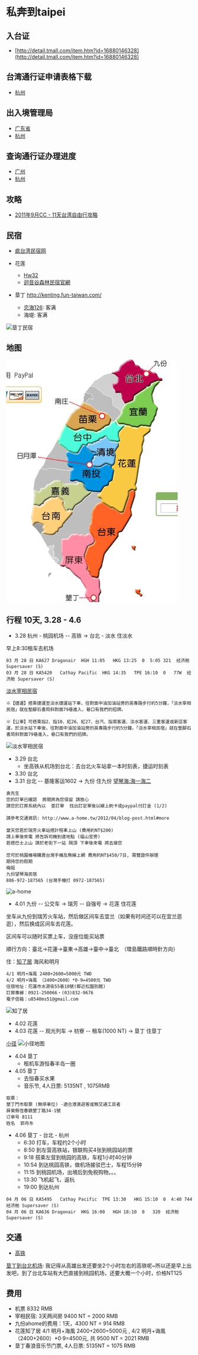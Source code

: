 # 私奔到taipei

## 入台证

* [http://detail.tmall.com/item.htm?id=16880146328](http://detail.tmall.com/item.htm?id=16880146328)

## 台湾通行证申请表格下载

* [杭州](http://www.hzcrj.gov.cn/)

## 出入境管理局

* [广东省](http://www.gdcrj.com/)
* [杭州](http://www.hzcrj.gov.cn/)

## 查询通行证办理进度

* [广州](http://www.gdcrj.com/wsfwdt/zjsd/)
* [杭州](http://www.zjsgat.gov.cn:8080/was/portals/webSend/crj.jsp)

## 攻略

* [2011年9月CC - 11天台湾自由行攻略](http://www.douban.com/group/topic/22910437/)

## 民宿

* [疯台湾民宿网](http://www.fun-taiwan.com/)

* 花莲
  - [Hw32](http://hualien.fun-taiwan.com/OuterWeb/Container.aspx?hid=002-I041)
  - [迴音谷森林民宿官網](http://hualien.fun-taiwan.com/OuterWeb/Container.aspx?hid=002-418)
* 垦丁 http://kenting.fun-taiwan.com/
  - [恋海126](http://www.lovesea126.idv.tw/): 客满
  - 海堤: 客满

![垦丁民宿](http://nfs.nodeblog.org/c/a/ca05d64139815073c646c22030b34ac9.png)

## 地图

![1](taipei-map.jpg)

## 行程 10天, 3.28 - 4.6

* 3.28 杭州 - 桃园机场 -- 高铁 -> 台北 - 淡水 住淡水 

早上8:30租车去机场

```
03 月 28 日 KA627 Dragonair  HGH 11:05   HKG 13:25  0  5:05 321  经济舱 Supersaver (S)
03 月 28 日 KA5420   Cathay Pacific  HKG 14:35   TPE 16:10  0   77W  经济舱 Supersaver (S)
```

[淡水宰相民宿](http://zs.okgo.tw/traffic.html)

```
※【捷運】搭乘捷運至淡水捷運站下車，往對面中油加油站旁的英專路步行約5分鐘，「淡水宰相民宿」就在墊腳石書局斜對面79巷進入，巷口有我們的招牌。

※【公車】可搭乘指2、指10、紅26、紅27、台汽、指南客運、淡水客運、三重客運或新店客運，於淡水站下車後，往對面中油加油站旁的英專路步行約5分鐘，「淡水宰相民宿」就在墊腳石書局斜對面79巷進入，巷口有我們的招牌。
```

![淡水宰相民宿](http://nfs.nodeblog.org/f/d/fdafd91c9ed51022512cc6fa6c9b9573.jpg)

* 3.29 台北
  * 坐高铁从机场到台北：去台北火车站拿一本时刻表，捷运时刻表
* 3.30 台北
* 3.31 台北 -- 基隆客运1602 -> 九份 住九份 [望琴海:海一海二](http://www.a-home.tw/2009/06/blog-post_24.html)

```
袁先生
您的訂單已確認  房間將為您保留 請放心
請您於訂房系統內以  查訂單  找出訂定單後以線上刷卡或paypal付訂金 (1/2)
 
請參考交通資訊: http://www.a-home.tw/2012/04/blog-post.html#more

當天您若於瑞芳火車站搭計程車上山 (費用約NT$200) 
請上車後來電 將告訴司機到達地點 (福山宮旁)
若搭巴士上山 請於老街下一站 隔頂 下車後來電 將去接您

您可於桃園機場購賣台灣手機及無線上網 費用約NT$450/7日, 需雙證件辦理
期待您的假期
梅姐
九份望琴海民宿
886-972-187565 (台灣手機打 0972-187565)
```

![a-home](http://nfs.nodeblog.org/f/0/f0020492c4e11fc75b9603622a904727.jpg)
  
* 4.01 九份 -- 公交车 -> 瑞芳 -- 自强号 -> 花莲 住花莲 

坐车从九份到瑞芳火车站，然后做区间车去宜兰（如果有时间还可以在宜兰逛逛），然后换成区间车去花莲。

区间车可以随时买票上车，没座位能买站票

順行方向：臺北→花蓮→臺東→高雄→臺中→臺北　（環島鐵路順時針方向）

住：[知了居](http://www.cicada-home.com.tw/room01.html) 海风和明月

```
4/1 明月+海風 2400+2600=5000元 TWD
4/2 明月+诲風 （2400+2600）*0·9=4500元 TWD
住宿地址：花蓮市水源街55巷18號(鄰近松園別館) 
訂房專線：0921-250066‧(03)832-9676
電子信箱：u8540ms51@gmail.com
```
![知了居](http://nfs.nodeblog.org/8/7/877abf63f6c29e5a5d4dc8ed2d4dc0c6.jpg)
  
* 4.02 花莲
* 4.03 花莲 -- 观光列车 -> 枋寮 -- 租车(1000 NT) -> 垦丁 住垦丁

[小径](http://www.kenting.net.tw/)
![小径地图](http://nfs.nodeblog.org/3/0/307c4d02c44dad01ad5a45bb9d586cba.gif)

* 4.04 垦丁
  - 租机车游恒春半岛一圈
* 4.05 垦丁
  - 去恒春买水果
  - 音乐节, 4人日票: 5135NT , 1075RMB
  
```
取票：
墾丁門市取票 (無停車位) -適合港澳遊客或無交通工具者 
屏東縣恆春鎮墾丁路34-1號
订单号 8111
姓名  郭舟东
```
  
* 4.06 垦丁 - 台北 - 杭州
    - 6:30  打车，车程约2个小时
    - 8:50  到左营高铁站，银联购买4张到桃园站的票
    - 9:18  搭乘左营到桃园的高铁，车程1小时40分钟
    - 10:54 到达桃园高铁，做机场接驳巴士，车程15分钟
    - 11:15 到桃园机场，出境后到免税购物。。。
    - 13:30 飞机起飞，返杭 
    - 19:00 到达杭州

```
04 月 06 日 KA5495   Cathay Pacific  TPE 13:30   HKG 15:10  0  4:40 744  经济舱 Supersaver (S)
04 月 06 日 KA636 Dragonair  HKG 16:00   HGH 18:10  0   320  经济舱 Supersaver (S)
```

## 交通

* [高铁](http://www.thsrc.com.tw/tc/index.asp)

[垦丁到台北机场](http://www.douban.com/group/topic/19442642/):
我记得从高雄出发还要坐2个小时左右的高铁呢~所以还是早上出发吧，到了台北车站有大巴直接到桃园机场，还要大概一个小时，价格NT125

## 费用

* 机票 8332 RMB
* 宰相民宿: 3天两间房 9400 NT = 2000 RMB
* 九份ahome的费用：1天，4300 NT = 914 RMB
* 花莲知了居 4/1 明月+海風 2400+2600=5000元 , 4/2 明月+诲風 （2400+2600）*0·9=4500元, 共 9500 NT = 2021 RMB
* 垦丁春浪音乐节门票, 4人日票: 5135NT = 1075 RMB

